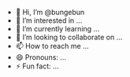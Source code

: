 - 👋 Hi, I’m @bungebun
- 👀 I’m interested in ...
- 🌱 I’m currently learning ... 
- 💞️ I’m looking to collaborate on ...   
- 📫 How to reach me ...   
- 😄 Pronouns: ...   
- ⚡ Fun fact: ... 
<!--- 
bungebun/bungebun is a ✨ special ✨ repository because its `README.md` (this file) appears on your GitHub profile. 
You can click the Preview link to take a look at your changes.
--->
  
